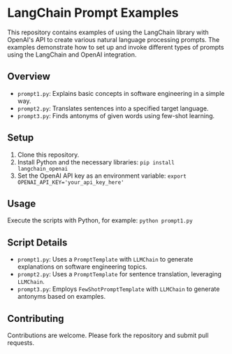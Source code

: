 # LangChain Prompt Examples

This repository contains examples of using the LangChain library with OpenAI's API to create various natural language processing prompts. The examples demonstrate how to set up and invoke different types of prompts using the LangChain and OpenAI integration.

## Overview

- `prompt1.py`: Explains basic concepts in software engineering in a simple way.
- `prompt2.py`: Translates sentences into a specified target language.
- `prompt3.py`: Finds antonyms of given words using few-shot learning.

## Setup

1. Clone this repository.
2. Install Python and the necessary libraries:
   `pip install langchain_openai`
3. Set the OpenAI API key as an environment variable:
   `export OPENAI_API_KEY='your_api_key_here'`

## Usage

Execute the scripts with Python, for example:
`python prompt1.py`

## Script Details

- `prompt1.py`: Uses a `PromptTemplate` with `LLMChain` to generate explanations on software engineering topics.
- `prompt2.py`: Uses a `PromptTemplate` for sentence translation, leveraging `LLMChain`.
- `prompt3.py`: Employs `FewShotPromptTemplate` with `LLMChain` to generate antonyms based on examples.

## Contributing

Contributions are welcome. Please fork the repository and submit pull requests.
